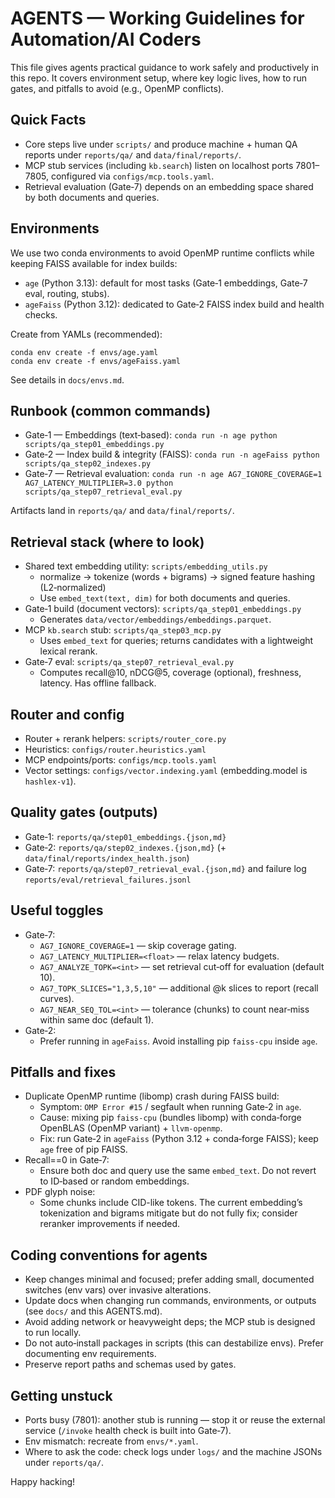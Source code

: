 # AGENTS — Working Guidelines for Automation/AI Coders

This file gives agents practical guidance to work safely and productively in this repo. It covers environment setup, where key logic lives, how to run gates, and pitfalls to avoid (e.g., OpenMP conflicts).

## Quick Facts
- Core steps live under `scripts/` and produce machine + human QA reports under `reports/qa/` and `data/final/reports/`.
- MCP stub services (including `kb.search`) listen on localhost ports 7801–7805, configured via `configs/mcp.tools.yaml`.
- Retrieval evaluation (Gate‑7) depends on an embedding space shared by both documents and queries.

## Environments
We use two conda environments to avoid OpenMP runtime conflicts while keeping FAISS available for index builds:

- `age` (Python 3.13): default for most tasks (Gate‑1 embeddings, Gate‑7 eval, routing, stubs).
- `ageFaiss` (Python 3.12): dedicated to Gate‑2 FAISS index build and health checks.

Create from YAMLs (recommended):
```
conda env create -f envs/age.yaml
conda env create -f envs/ageFaiss.yaml
```
See details in `docs/envs.md`.

## Runbook (common commands)
- Gate‑1 — Embeddings (text‑based):
  `conda run -n age python scripts/qa_step01_embeddings.py`
- Gate‑2 — Index build & integrity (FAISS):
  `conda run -n ageFaiss python scripts/qa_step02_indexes.py`
- Gate‑7 — Retrieval evaluation:
  `conda run -n age AG7_IGNORE_COVERAGE=1 AG7_LATENCY_MULTIPLIER=3.0 python scripts/qa_step07_retrieval_eval.py`

Artifacts land in `reports/qa/` and `data/final/reports/`.

## Retrieval stack (where to look)
- Shared text embedding utility: `scripts/embedding_utils.py`
  - normalize → tokenize (words + bigrams) → signed feature hashing (L2‑normalized)
  - Use `embed_text(text, dim)` for both documents and queries.
- Gate‑1 build (document vectors): `scripts/qa_step01_embeddings.py`
  - Generates `data/vector/embeddings/embeddings.parquet`.
- MCP `kb.search` stub: `scripts/qa_step03_mcp.py`
  - Uses `embed_text` for queries; returns candidates with a lightweight lexical rerank.
- Gate‑7 eval: `scripts/qa_step07_retrieval_eval.py`
  - Computes recall@10, nDCG@5, coverage (optional), freshness, latency. Has offline fallback.

## Router and config
- Router + rerank helpers: `scripts/router_core.py`
- Heuristics: `configs/router.heuristics.yaml`
- MCP endpoints/ports: `configs/mcp.tools.yaml`
- Vector settings: `configs/vector.indexing.yaml` (embedding.model is `hashlex-v1`).

## Quality gates (outputs)
- Gate‑1: `reports/qa/step01_embeddings.{json,md}`
- Gate‑2: `reports/qa/step02_indexes.{json,md}` (+ `data/final/reports/index_health.json`)
- Gate‑7: `reports/qa/step07_retrieval_eval.{json,md}` and failure log `reports/eval/retrieval_failures.jsonl`

## Useful toggles
- Gate‑7:
  - `AG7_IGNORE_COVERAGE=1` — skip coverage gating.
  - `AG7_LATENCY_MULTIPLIER=<float>` — relax latency budgets.
  - `AG7_ANALYZE_TOPK=<int>` — set retrieval cut‑off for evaluation (default 10).
  - `AG7_TOPK_SLICES="1,3,5,10"` — additional @k slices to report (recall curves).
  - `AG7_NEAR_SEQ_TOL=<int>` — tolerance (chunks) to count near‑miss within same doc (default 1).
- Gate‑2:
  - Prefer running in `ageFaiss`. Avoid installing pip `faiss-cpu` inside `age`.

## Pitfalls and fixes
- Duplicate OpenMP runtime (libomp) crash during FAISS build:
  - Symptom: `OMP Error #15` / segfault when running Gate‑2 in `age`.
  - Cause: mixing pip `faiss-cpu` (bundles libomp) with conda‑forge OpenBLAS (OpenMP variant) + `llvm-openmp`.
  - Fix: run Gate‑2 in `ageFaiss` (Python 3.12 + conda‑forge FAISS); keep `age` free of pip FAISS.
- Recall==0 in Gate‑7:
  - Ensure both doc and query use the same `embed_text`. Do not revert to ID‑based or random embeddings.
- PDF glyph noise:
  - Some chunks include CID-like tokens. The current embedding’s tokenization and bigrams mitigate but do not fully fix; consider reranker improvements if needed.

## Coding conventions for agents
- Keep changes minimal and focused; prefer adding small, documented switches (env vars) over invasive alterations.
- Update docs when changing run commands, environments, or outputs (see `docs/` and this AGENTS.md).
- Avoid adding network or heavyweight deps; the MCP stub is designed to run locally.
- Do not auto‑install packages in scripts (this can destabilize envs). Prefer documenting env requirements.
- Preserve report paths and schemas used by gates.

## Getting unstuck
- Ports busy (7801): another stub is running — stop it or reuse the external service (`/invoke` health check is built into Gate‑7).
- Env mismatch: recreate from `envs/*.yaml`.
- Where to ask the code: check logs under `logs/` and the machine JSONs under `reports/qa/`.

Happy hacking!
